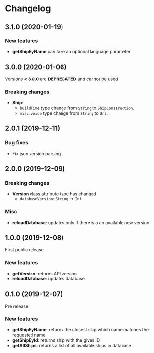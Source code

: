 # Changelog

## 3.1.0 (2020-01-19)

### New features

- **getShipByName** can take an optional language parameter

## 3.0.0 (2020-01-06)

Versions **< 3.0.0** are **DEPRECATED** and cannot be used

### Breaking changes

- **Ship**: 
  - `buildTime` type change from `String` to `ShipConstruction`.
  - `misc.voice` type change from `String` to `Url`.

## 2.0.1 (2019-12-11)

### Bug fixes

- Fix json version parsing 

## 2.0.0 (2019-12-09)

### Breaking changes

- **Version** class attribute type has changed
    - `databaseVersion`: `String` -> `Int`
    
### Misc

- **reloadDatabase**: updates only if there is a an available new version

## 1.0.0 (2019-12-08)

First public release

### New features

- **getVersion**: returns API version
- **reloadDatabase**: updates database

## 0.1.0 (2019-12-07)

Pre release

### New features

- **getShipByName**: returns the closest ship which name matches the requested name
- **getShipById**: returns ship with the given ID
- **getAllShips**: returns a list of all available ships in database